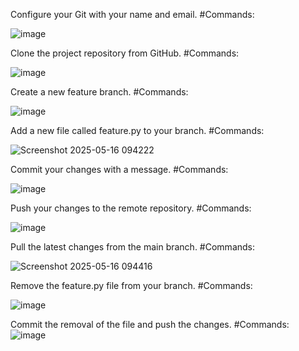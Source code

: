 Configure your Git with your name and email.
#Commands: 

![image](https://github.com/user-attachments/assets/d1b09f98-5859-4d47-b970-9246820df1a3)

Clone the project repository from GitHub. 
#Commands: 

![image](https://github.com/user-attachments/assets/82c09034-e2fc-4e32-8d24-5d3b9a96923d)

Create a new feature branch.
#Commands: 

![image](https://github.com/user-attachments/assets/d760c621-0c82-4928-bc45-419f4ed833d0)

Add a new file called feature.py to your branch. 
#Commands: 

![Screenshot 2025-05-16 094222](https://github.com/user-attachments/assets/9c33275f-8c33-4385-b1a4-7657a1777df8)

Commit your changes with a message. 
#Commands: 

![image](https://github.com/user-attachments/assets/3c8bf71d-f112-4ef4-bbc2-c8deb166e0ae)

Push your changes to the remote repository. 
#Commands: 

![image](https://github.com/user-attachments/assets/eac70c88-002b-43f8-8748-87daf4ce3c90)

Pull the latest changes from the main branch.
#Commands: 

![Screenshot 2025-05-16 094416](https://github.com/user-attachments/assets/c4275ab0-0a2a-4376-a02f-ad35dc2d7526)

Remove the feature.py file from your branch. 
#Commands: 

![image](https://github.com/user-attachments/assets/f10893a3-1e7d-41ba-9bd8-a0546b739fae)

Commit the removal of the file and push the changes. 
#Commands: 
![image](https://github.com/user-attachments/assets/36105f93-91fe-42db-abb6-44409449355b)



